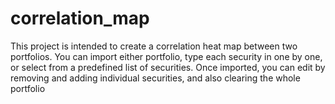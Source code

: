 # correlation_map

This project is intended to create a correlation heat map between two portfolios. You can import either portfolio, type each security in one by one, or select from a predefined list of securities. Once imported, you can edit by removing and adding individual securities, and also clearing the whole portfolio
